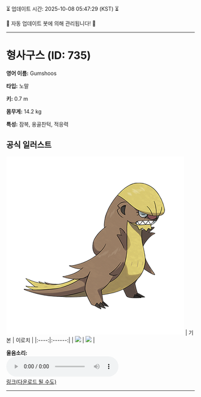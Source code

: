
⏳ 업데이트 시간: 2025-10-08 05:47:29 (KST) ⏳

🤖 자동 업데이트 봇에 의해 관리됩니다! 🤖

---

# 형사구스 (ID: 735)
**영어 이름:** Gumshoos

**타입:** 노말

**키:** 0.7 m

**몸무게:** 14.2 kg

**특성:** 잠복, 옹골찬턱, 적응력

## 공식 일러스트
![](https://raw.githubusercontent.com/PokeAPI/sprites/master/sprites/pokemon/other/official-artwork/735.png)
| 기본 | 이로치 |
|:----:|:------:|
| <img src="http://play.pokemonshowdown.com/sprites/ani/gumshoos.gif" width="200"> | <img src="http://play.pokemonshowdown.com/sprites/ani-shiny/gumshoos.gif" width="200"> |

**울음소리:**<br><audio controls src="https://raw.githubusercontent.com/PokeAPI/cries/main/cries/pokemon/latest/735.ogg"></audio><br> [링크(다운로드 될 수도)](https://raw.githubusercontent.com/PokeAPI/cries/main/cries/pokemon/latest/735.ogg)


---
